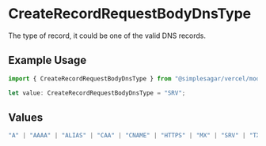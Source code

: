 # CreateRecordRequestBodyDnsType

The type of record, it could be one of the valid DNS records.

## Example Usage

```typescript
import { CreateRecordRequestBodyDnsType } from "@simplesagar/vercel/models/createrecordop.js";

let value: CreateRecordRequestBodyDnsType = "SRV";
```

## Values

```typescript
"A" | "AAAA" | "ALIAS" | "CAA" | "CNAME" | "HTTPS" | "MX" | "SRV" | "TXT" | "NS"
```